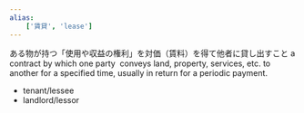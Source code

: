 ```yaml
---
alias:
    ['賃貸', 'lease']
---
```

ある物が持つ「使用や収益の権利」を対価（賃料）を得て他者に貸し出すこと
a contract by which one party  conveys land, property, services, etc. to another for a specified time, usually in return for a periodic payment.
- tenant/lessee
- landlord/lessor